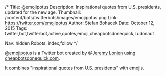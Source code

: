 /*
Title: @emojipotus
Description: Inspirational quotes from U.S. presidents, updated for the new age.
Thumbnail: /content/bots/twitterbots/images/emojipotus.png
Link: https://twitter.com/emojipotus
Author: Stefan Bohacek
Date: October 12, 2015
Tags: twitter,bot,twitterbot,active,quotes,emoji,cheapbotsdonequick,Ludonaut

Nav: hidden
Robots: index,follow
*/

[@emojipotus](https://twitter.com/emojipotus) is a Twitter bot created by [@Jeremy Lonien](https://twitter.com/Ludonaut) using [cheapbotsdonequick.com](http://cheapbotsdonequick.com/).

It combines "inspirational quotes from U.S. presidents" with emojis.